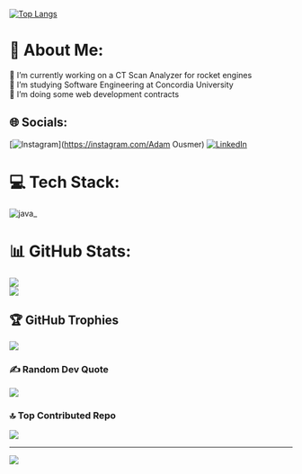 
[![Top Langs](https://github-readme-stats.vercel.app/api/top-langs/?username=AdamOusmer&layout=donut-vertical)](https://github.com/anuraghazra/github-readme-stats)

# 💫 About Me:
🔭 I’m currently working on a CT Scan Analyzer for rocket engines<br>🌱 I’m studying Software Engineering at Concordia University<br>💬 I’m doing some web development contracts


## 🌐 Socials:
[![Instagram](https://img.shields.io/badge/Instagram-%23E4405F.svg?logo=Instagram&logoColor=white)](https://instagram.com/Adam Ousmer) [![LinkedIn](https://img.shields.io/badge/LinkedIn-%230077B5.svg?logo=linkedin&logoColor=white)](https://linkedin.com/in/adamousmer) 

# 💻 Tech Stack:
<img alt="java" src="https://www.google.com/url?sa=i&url=https%3A%2F%2Fk12.na.edu%2Favada_portfolio%2Fjava%2F&psig=AOvVaw29L51TeF2VZWCnXFRmS2_g&ust=1694839601423000&source=images&cd=vfe&opi=89978449&ved=0CBAQjRxqFwoTCIC4-9Tnq4EDFQAAAAAdAAAAABAE">_

# 📊 GitHub Stats:
![](https://github-readme-streak-stats.herokuapp.com/?user=AdamOusmer&theme=monokai&hide_border=false)<br/>
![](https://github-readme-stats.vercel.app/api/top-langs/?username=AdamOusmer&theme=monokai&hide_border=false&include_all_commits=true&count_private=true&layout=compact)

## 🏆 GitHub Trophies
![](https://github-profile-trophy.vercel.app/?username=AdamOusmer&theme=dracula&no-frame=false&no-bg=true&margin-w=4)

### ✍️ Random Dev Quote
![](https://quotes-github-readme.vercel.app/api?type=horizontal&theme=dark)

### 🔝 Top Contributed Repo
![](https://github-contributor-stats.vercel.app/api?username=AdamOusmer&limit=5&theme=dark&combine_all_yearly_contributions=true)

---
[![](https://visitcount.itsvg.in/api?id=AdamOusmer&icon=0&color=8)](https://visitcount.itsvg.in)

<!-- Proudly created with GPRM ( https://gprm.itsvg.in ) -->
